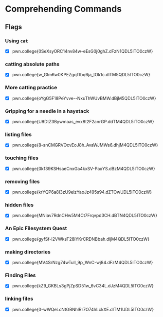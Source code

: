 # Comprehending Commands

## Flags

### Using ```cat```

- [x] pwn.college{0SeXsyORC14nv84w-eEsG0j0ghZ.dFzN1QDL5ITO0czW}

### catting absolute paths

- [x] pwn.college{w_GImKw0KPEZgqTlbq6ja_tOk1c.dlTM5QDL5ITO0czW}

### More catting practice

- [x] pwn.college{oYgG5F18PeYvve--NxuThWUvBMW.dBjM5QDL5ITO0czW}

### Gripping for a needle in a haystack

- [x] pwn.college{U8DtZ3Bywmaas_evx8t2F2anrGP.ddTM4QDL5ITO0czW}

### listing files

- [x] pwn.college{8-snCMGRVOcvEoJ8h_AvaWJMWs6.dhjM4QDL5ITO0czW}

### touching files

- [x] pwn.college{0k139KSHsaeCnxGa4kxSV-PaxYS.dBzM4QDL5ITO0czW}

### removing files

- [x] pwn.college{krYQP6a8I3zU9elzYaoJz495s94.dZTOwUDL5ITO0czW} 

### hidden files

- [x] pwn.college{MNiav7RdnCHw5M4Ct7Frqvpd3CH.dBTN4QDL5ITO0czW}

### An Epic Filesystem Quest

- [x] pwn.college{gyfSf-I2VWksT28iYKrCRDNBbah.dljM4QDL5ITO0czW}

### making directories

- [x] pwn.college{MV4SrNzg74wTulI_9p_WnC-wj84.dFzM4QDL5ITO0czW}

### Finding Files

- [x] pwn.college{kZ9_GKBLs3gPjZpSD51w_6vC34L.dJzM4QDL5ITO0czW}

### linking files 

- [x] pwn.college{0-wWQeLcNtGBNhlRr7O74hLckXE.dlTM1UDL5ITO0czW}
